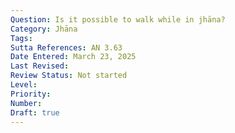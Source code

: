 ```yaml
---
Question: Is it possible to walk while in jhāna?
Category: Jhāna
Tags:
Sutta References: AN 3.63
Date Entered: March 23, 2025
Last Revised:
Review Status: Not started
Level: 
Priority: 
Number: 
Draft: true
---
```


<!-- 

Notes:

Debatably, it is possible to abide in the first four form jhānas while walking.

 -->

